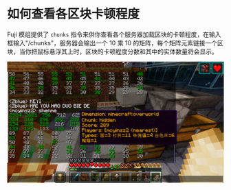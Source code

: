 # 如何查看各区块卡顿程度

Fuji 模组提供了 `chunks` 指令来供你查看各个服务器加载区块的卡顿程度，在输入框输入"/chunks"，服务器会输出一个 10 乘 10 的矩阵，每个矩阵元素链接一个区块，当你把鼠标悬浮其上时，区块的卡顿程度分数和其中的实体数量将会显示。

![alt word](pics/chunks_instruction.png)
